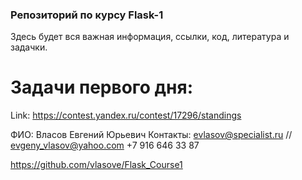 ### Репозиторий по курсу Flask-1
Здесь будет вся важная информация, ссылки, код, литература и задачки.

# Задачи первого дня:
Link: https://contest.yandex.ru/contest/17296/standings


ФИО: Власов Евгений Юрьевич
Контакты: evlasov@specialist.ru //
          evgeny_vlasov@yahoo.com
          +7 916 646 33 87
          
https://github.com/vlasove/Flask_Course1